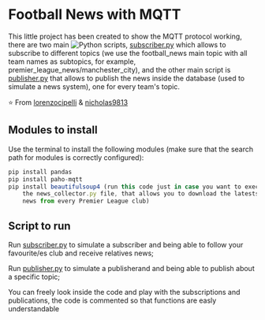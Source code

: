 # Football News with MQTT
This little project has been created to show the MQTT protocol working, there are two main ![Python](https://img.shields.io/badge/-Python-333333?style=flat&logo=python) scripts, [subscriber.py](https://github.com/lorenzocipelli/telematica/blob/main/subscriber.py) which allows to subscribe to different topics (we use the football_news main topic with all team names as subtopics, for example, premier_league_news/manchester_city), and the other main script is [publisher.py](https://github.com/lorenzocipelli/telematica/blob/main/publisher.py) that allows to publish the news inside the database (used to simulate a news system), one for every team's topic.

⭐️ From [lorenzocipelli](https://github.com/lorenzocipelli) & [nicholas9813](https://github.com/nicholas9813)

## Modules to install
Use the terminal to install the following modules (make sure that the search path for modules is correctly configured):
```js
pip install pandas
pip install paho-mqtt
pip install beautifulsoup4 (run this code just in case you want to execute
	the news_collector.py file, that allows you to download the latests
	news from every Premier League club)
```

## Script to run
Run [subscriber.py](https://github.com/lorenzocipelli/telematica/blob/main/subscriber.py) to simulate a subscriber and being able to follow your favourite/es club and receive relatives news;

Run [publisher.py](https://github.com/lorenzocipelli/telematica/blob/main/publisher.py) to simulate a publisherand and being able to publish about a specific topic;

You can freely look inside the code and play with the subscriptions and publications, the code is commented so that functions are easly understandable
